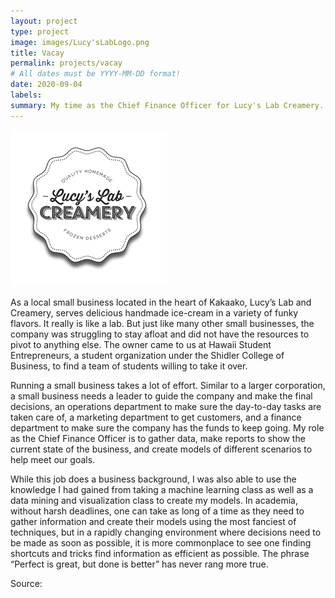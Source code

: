 ```yaml
---
layout: project
type: project
image: images/Lucy'sLabLogo.png
title: Vacay
permalink: projects/vacay
# All dates must be YYYY-MM-DD format!
date: 2020-09-04
labels:
summary: My time as the Chief Finance Officer for Lucy's Lab Creamery.
---
```


<img class="ui medium right floated rounded image" src="../images/Lucy'sLabLogo.png">

As a local small business located in the heart of Kakaako, Lucy’s Lab and Creamery, serves delicious handmade ice-cream in a variety of funky flavors. It really is like a lab. But just like many other small businesses, the company was struggling to stay afloat and did not have the resources to pivot to anything else. The owner came to us at Hawaii Student Entrepreneurs, a student organization under the Shidler College of Business, to find a team of students willing to take it over.

Running a small business takes a lot of effort. Similar to a larger corporation, a small business needs a leader to guide the company and make the final decisions, an operations department to make sure the day-to-day tasks are taken care of, a marketing department to get customers, and a finance department to make sure the company has the funds to keep going. My role as the Chief Finance Officer is to gather data, make reports to show the current state of the business, and create models of different scenarios to help meet our goals. 

While this job does a business background, I was also able to use the knowledge I had gained from taking a machine learning class as well as a data mining and visualization class to create my models. In academia, without harsh deadlines, one can take as long of a time as they need to gather information and create their models using the most fanciest of techniques, but in a rapidly changing environment where decisions need to be made as soon as possible, it is more commonplace to see one finding shortcuts and tricks find information as efficient as possible. The phrase “Perfect is great, but done is better” has never rang more true.

Source: <a href="https://www.khon2.com/living-808/food-living-808/lucys-lab-creamery/">
